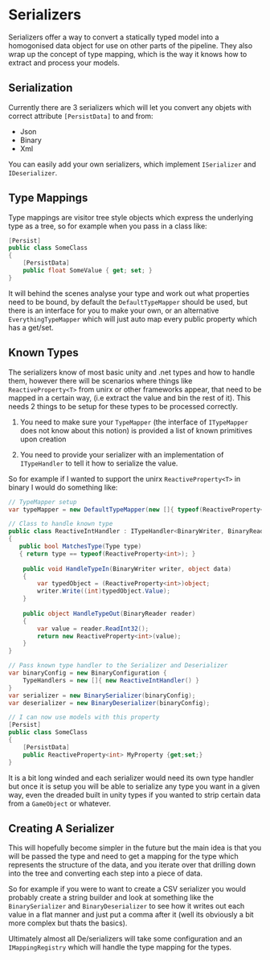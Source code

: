# Serializers

Serializers offer a way to convert a statically typed model into a homogonised data object for use on other parts of the pipeline. They also wrap up the concept of type mapping, which is the way it knows how to extract and process your models.

## Serialization

Currently there are 3 serializers which will let you convert any objets with correct attribute `[PersistData]` to and from:

- Json
- Binary
- Xml

You can easily add your own serializers, which implement `ISerializer` and `IDeserializer`.

## Type Mappings

Type mappings are visitor tree style objects which express the underlying type as a tree, so for example when you pass in a class like:

```csharp
[Persist]
public class SomeClass
{
    [PersistData]
    public float SomeValue { get; set; }
}
```

It will behind the scenes analyse your type and work out what properties need to be bound, by default the `DefaultTypeMapper` should be used, but there is an interface for you to make your own, or an alternative `EverythingTypeMapper` which will just auto map every public property which has a get/set.

## Known Types

The serializers know of most basic unity and .net types and how to handle them, however there will be scenarios where things like `ReactiveProperty<T>` from unirx or other frameworks appear, that need to be mapped in a certain way, (i.e extract the value and bin the rest of it). This needs 2 things to be setup for these types to be processed correctly.

 1. You need to make sure your `TypeMapper` (the interface of `ITypeMapper` does not know about this notion) is provided a list of known primitives upon creation

 2. You need to provide your serializer with an implementation of `ITypeHandler` to tell it how to serialize the value.

So for example if I wanted to support the unirx `ReactiveProperty<T>` in binary I would do something like:

```csharp
// TypeMapper setup
var typeMapper = new DefaultTypeMapper(new []{ typeof(ReactiveProperty<int>)});

// Class to handle known type
public class ReactiveIntHandler : ITypeHandler<BinaryWriter, BinaryReader>
{
   public bool MatchesType(Type type)
   { return type == typeof(ReactiveProperty<int>); }
   
    public void HandleTypeIn(BinaryWriter writer, object data)
    {
        var typedObject = (ReactiveProperty<int>)object;
        writer.Write((int)typedObject.Value);
    }
    
    public object HandleTypeOut(BinaryReader reader)
    {
        var value = reader.ReadInt32();
        return new ReactiveProperty<int>(value);
    }
}

// Pass known type handler to the Serializer and Deserializer
var binaryConfig = new BinaryConfiguration {
    TypeHandlers = new []{ new ReactiveIntHandler() }
}
var serializer = new BinarySerializer(binaryConfig);
var deserializer = new BinaryDeserializer(binaryConfig);

// I can now use models with this property
[Persist]
public class SomeClass
{
    [PersistData]
    public ReactiveProperty<int> MyProperty {get;set;}
}
```

It is a bit long winded and each serializer would need its own type handler but once it is setup you will be able to serialize any type you want in a given way, even the dreaded built in unity types if you wanted to strip certain data from a `GameObject` or whatever.

## Creating A Serializer

This will hopefully become simpler in the future but the main idea is that you will be passed the type and need to get a mapping for the type which represents the structure of the data, and you iterate over that drilling down into the tree and converting each step into a piece of data.

So for example if you were to want to create a CSV serializer you would probably create a string builder and look at something like the `BinarySerializer` and `BinaryDeserializer` to see how it writes out each value in a flat manner and just put a comma after it (well its obviously a bit more complex but thats the basics).

Ultimately almost all De/serializers will take some configuration and an `IMappingRegistry` which will handle the type mapping for the types.